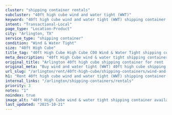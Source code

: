 ```yaml
---
cluster: "shipping container rentals"
subcluster: "40ft high cube wind and water tight (WWT)"
keyword: "40ft high cube wind and water tight (WWT) shipping container for rent Arlington, TX"
intent: "Transactional-Local"
page_type: "Location-Product"
city: "Arlington, TX"
service_type: "shipping container"
condition: "Wind & Water Tight"
size: "40ft High Cube"
title_tag: "40ft High Cube High Cube C00 Wind & Water Tight shipping container Sales in Arlington | LC Container"
meta_description: "40ft High Cube wind & water tight shipping container sales in Arlington. High cube containers with extra height. Fast delivery, competitive pricing. Serving shipping containers area. Quote ID: DE7. Call (214) 524-4168 for your free quote today."
original_title: "Arlington 40ft high cube shipping container for rent | LC"
original_meta: "Buy wind and water tight (WWT) 40ft high cube shipping container rent with local delivery in Arlington, TX. LC Container — local Since 2003. Request a fast quote today."
url_slug: "/arlington/rent/40ft-high-cube/shipping-containers/wind-and-water-tight-wwt"
h1: "Rent 40ft high cube wind and water tight (WWT) shipping container in Arlington"
internal_links: "/arlington/shipping-containers/rentals"
priority: 3
notes: "1"
noindex: true
image_alt: "40ft High Cube wind & water tight shipping container available for delivery in Arlington"
last_updated: "2025-10-21"
---
```


<!-- TODO: Add unique city/inventory copy, images, and internal links here. -->
